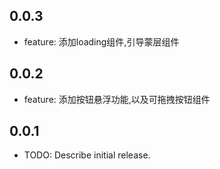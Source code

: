 ## 0.0.3

* feature: 添加loading组件,引导蒙层组件

## 0.0.2

* feature: 添加按钮悬浮功能,以及可拖拽按钮组件

## 0.0.1

* TODO: Describe initial release.
